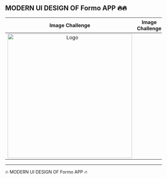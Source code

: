 <h2>MODERN UI DESIGN OF Formo  APP  🔥🔥</h2>




<table>
<thead>
 
<tr>
  
  
  <th align="center">Image Challenge</th>
 <th align="center">Image Challenge</th>

</tr>
  
</thead>

<tbody>
  
<tr>
  
  <td align="center">
   <a target="_blank" rel="" href="https://user-images.githubusercontent.com/69757558/227772511-2b093909-e149-4272-9b42-f2d220ba776a.png">
   <img src="https://raw.githubusercontent.com/abenkoula71/new-project/main/Screenshot%202023-04-23%20035038.png" alt="Logo" with="200" height="400"/>
   </a>
  </td>
   
  <td align="center">  
   <a target="_blank" rel="" href="https://user-images.githubusercontent.com/69757558/227772586-877abbf5-aec0-48bf-bde3-27e9c4d2f119.webm">

   </a>
  </td>

 
 </tr>
  
  
</tbody>
  
  
</table>


<hr>






 🔥 MODERN UI DESIGN OF Formo APP  🔥
